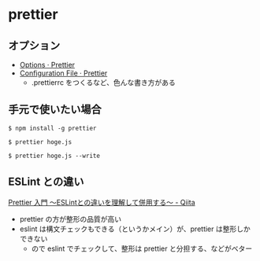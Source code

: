 # prettier

## オプション
- [Options · Prettier](https://prettier.io/docs/en/options.html)
- [Configuration File · Prettier](https://prettier.io/docs/en/configuration.html)
    - .prettierrc をつくるなど、色んな書き方がある

## 手元で使いたい場合

```
$ npm install -g prettier

$ prettier hoge.js

$ prettier hoge.js --write
```

## ESLint との違い
[Prettier 入門 ～ESLintとの違いを理解して併用する～ - Qiita](https://qiita.com/soarflat/items/06377f3b96964964a65d#%E4%BD%95%E6%95%85-prettier-%E3%82%92%E5%88%A9%E7%94%A8eslint-%E3%81%A8%E4%BD%B5%E7%94%A8%E3%81%99%E3%82%8B%E3%81%AE%E3%81%8B)

- prettier の方が整形の品質が高い
- eslint は構文チェックもできる（というかメイン）が、prettier は整形しかできない
    - ので eslint でチェックして、整形は prettier と分担する、などがベター
